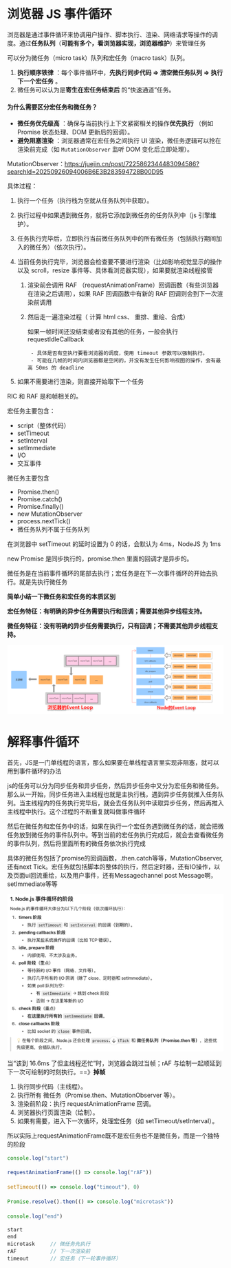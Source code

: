 # 浏览器 JS 事件循环

浏览器是通过事件循环来协调用户操作、脚本执行、渲染、网络请求等操作的调度。通过**任务队列**（**可能有多个，看浏览器实现，浏览器维护**）来管理任务

可以分为微任务（micro task）队列和宏任务（macro task）队列。

1. **执行顺序铁律** ：每个事件循环中，**先执行同步代码 ⇒ 清空微任务队列 ⇒ 执行下一个宏任务** 。
2. 微任务可以认为是**寄生在宏任务结束后** 的“快速通道”任务。

#### 为什么需要区分宏任务和微任务？

- **微任务优先级高** ：确保与当前执行上下文紧密相关的操作**优先执行** （例如 Promise 状态处理、DOM 更新后的回调）。
- **避免阻塞渲染** ：浏览器通常在宏任务之间执行 UI 渲染，微任务逻辑可以抢在渲染前完成（如 `MutationObserver` 监听 DOM 变化后立即处理）。

MutationObserver：https://juejin.cn/post/7225862344483094586?searchId=20250926094006B6E3B283594728B00D95

具体过程：

1. 执行一个任务（执行栈为空就从任务队列中获取）。
2. 执行过程中如果遇到微任务，就将它添加到微任务的任务队列中（js 引擎维护）。
3. 任务执行完毕后，立即执行当前微任务队列中的所有微任务（包括执行期间加入的微任务）（依次执行）。
4. 当前任务执行完毕，浏览器会检查要不要进行渲染（比如影响视觉显示的操作以及 scroll，resize 事件等、具体看浏览器实现），如果要就渲染线程接管

	1. 渲染前会调用 RAF （requestAnimationFrame）回调函数（有些浏览器在渲染之后调用），如果 RAF 回调函数中有新的 RAF 回调则会到下一次渲染前调用
	2. 然后走一遍渲染过程（ 计算 html css、 重排、重绘、合成）

		如果一帧时间还没结束或者没有其他的任务，一般会执行 requestIdleCallback

			- 具体是否有空执行要看浏览器的调度，使用 timeout 参数可以强制执行。
			- 可能在几帧的时间内浏览器都是空闲的，并没有发生任何影响视图的操作，会有最高 50ms 的 deadline

5. 如果不需要进行渲染，则直接开始取下一个任务


RIC 和 RAF 是和帧相关的。  

宏任务主要包含：
- script（整体代码）
- setTimeout
- setInterval
- setImmediate
- I/O
- 交互事件

微任务主要包含
- Promise.then()
- Promise.catch()
- Promise.finally()
- new MutationObserver
- process.nextTick() 
- 微任务队列不属于任务队列

在浏览器中 setTimeout 的延时设置为 0 的话，会默认为 4ms，NodeJS 为 1ms


new Promise 是同步执行的，promise.then 里面的回调才是异步的。

微任务是在当前事件循环的尾部去执行；宏任务是在下一次事件循环的开始去执行。就是先执行微任务

**简单小结一下微任务和宏任务的本质区别**

**宏任务特征：有明确的异步任务需要执行和回调；需要其他异步线程支持。**

**微任务特征：没有明确的异步任务需要执行，只有回调；不需要其他异步线程支持。**

![alt text](image-7.png)

# 解释事件循环
首先，JS是一门单线程的语言，那么如果要在单线程语言里实现非阻塞，就可以用到事件循环的办法

js的任务可以分为同步任务和异步任务，然后异步任务中又分为宏任务和微任务。那么从一开始，同步任务进入主线程也就是主执行栈，遇到异步任务就推入任务队列。当主线程内的任务执行完毕后，就会去任务队列中读取异步任务，然后再推入主线程中执行。这个过程的不断重复就叫做事件循环

然后在微任务和宏任务中的话，如果在执行一个宏任务遇到微任务的话，就会把微任务放到微任务的事件队列中。等到当前的宏任务执行完成后，就会去查看微任务的事件队列，然后将里面所有的微任务依次执行完成

具体的微任务包括了promise的回调函数，.then.catch等等，MutationObserver, 还有next Tick。宏任务就包括脚本的整体的执行，然后定时器，还有IO操作，以及页面ui回流重绘，以及用户事件，还有Messagechannel post Message啊，setImmediate等等

![alt text](image-10.png)

当“该到 16.6ms 了但主线程还忙”时，浏览器会跳过当帧；rAF 与绘制一起顺延到下一次可绘制的时刻执行。==》**掉帧**

1. 执行同步代码（主线程）。
2. 执行所有 微任务（Promise.then、MutationObserver 等）。
3. 渲染前阶段：执行 requestAnimationFrame 回调。
4. 浏览器执行页面渲染（绘制）。
5. 如果有需要，进入下一次循环，处理宏任务（如 setTimeout/setInterval）。

所以实际上requestAnimationFrame既不是宏任务也不是微任务，而是一个独特的阶段

```js
console.log("start")

requestAnimationFrame(() => console.log("rAF"))

setTimeout(() => console.log("timeout"), 0)

Promise.resolve().then(() => console.log("microtask"))

console.log("end")
```

```js
start
end
microtask     // 微任务先执行
rAF           // 下一次渲染前
timeout       // 宏任务（下一轮事件循环）

```